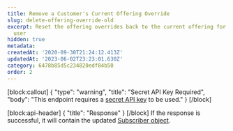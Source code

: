 ```yaml
---
title: Remove a Customer's Current Offering Override
slug: delete-offering-override-old
excerpt: Reset the offering overrides back to the current offering for a specific
  user
hidden: true
metadata: 
createdAt: '2020-09-30T21:24:12.413Z'
updatedAt: '2023-06-02T23:23:01.630Z'
category: 6478b85d5c234820edf84b50
order: 2
---
```

[block:callout]
{
  "type": "warning",
  "title": "Secret API Key Required",
  "body": "This endpoint requires a [secret API key](doc:authentication) to be used."
}
[/block]

[block:api-header]
{
  "title": "Response"
}
[/block]
If the response is successful, it will contain the updated [Subscriber object](ref:subscribers#the-subscriber-object).